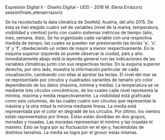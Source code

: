 Expresión Digital II - Diseño Digital - UDD - 2016 M. Elena Errázuriz seasonfinale_elenaerrazuriz

Se ha recolectado la data climática de Seefeld, Austria, del año 2015. De ésta se han elegido cuatro set de variables (nivel de la marea, temperatura, visibilidad y vientos) junto con cuatro sistemas métricos de tiempo (año, mes, semana, días). Se ha organizado cada variable con una respectiva medida de tiempo, las cuales se pueden ver presionando las teclas 'a', 's', 'd' y 'f', obedeciendo un orden de mayor a menor respectivamente. En la esquina superior izquierda se puede observar la ciudad, país y año. Inmediatamente abajo está la leyenda general con las indicaciones de las variables climáticas junto con sus respectivas teclas. En la esquina superior derecha, por otro lado, muestra la información particular de cada visualización, cambiando con ellas al apretar las teclas. El nivel del mar se ve representado por círculos y cuadrados variantes de tamaño y/o color dependiendo de los datos (máxima, mínima y media). La temperatura se ve mediante tres círculos concéntricos, de los cuales cada nivel representa la mínima, máxima y media respectivamente. La visibilidad está graficada como seis columnas, de las cuales cuatro son círculos que representan la máxima y la otra mitad la mínima mediante líneas. La media está representada por el color en degradé de los círculos. Por último, los vientos están representados por líneas. Éstas están divididas en dos grupos, moradas y rosadas. Las moradas representan el mínimo y las rosadas el máximo. Esto se logra por su fluctuación en el eje y, haciéndolas de distintos tamaños. La media se logra por el grosor estas mismas.